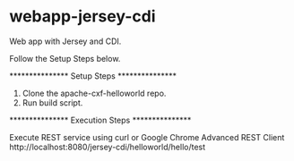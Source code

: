 # webapp-jersey-cdi
Web app with Jersey and CDI.

Follow the Setup Steps below.

*************** Setup Steps ***************

1. Clone the apache-cxf-helloworld repo.
2. Run build script.

*************** Execution Steps ***************

Execute REST service using curl or Google Chrome Advanced REST Client 
http://localhost:8080/jersey-cdi/helloworld/hello/test

